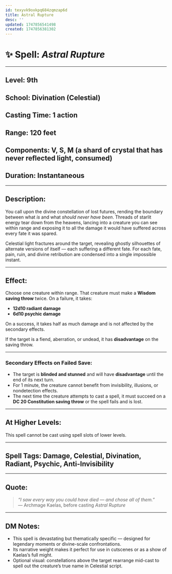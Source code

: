 ```yaml
---
id: texyvk9oxkpq684zqmzap6d
title: Astral Rupture
desc: ''
updated: 1747856541498
created: 1747856381302
---
```

# ✨ Spell: *Astral Rupture*

---

## **Level:** 9th  
## **School:** Divination (Celestial)  
## **Casting Time:** 1 action  
## **Range:** 120 feet  
## **Components:** V, S, M (a shard of crystal that has never reflected light, consumed)  
## **Duration:** Instantaneous

---

## **Description:**

You call upon the divine constellation of lost futures, rending the boundary between what *is* and what *should never have been*. Threads of starlit energy tear down from the heavens, lancing into a creature you can see within range and exposing it to all the damage it would have suffered across every fate it was spared.

Celestial light fractures around the target, revealing ghostly silhouettes of alternate versions of itself — each suffering a different fate. For each fate, pain, ruin, and divine retribution are condensed into a single impossible instant.

---

## **Effect:**

Choose one creature within range. That creature must make a **Wisdom saving throw** twice. On a failure, it takes:

- **12d10 radiant damage**  
- **6d10 psychic damage**

On a success, it takes half as much damage and is not affected by the secondary effects.

If the target is a fiend, aberration, or undead, it has **disadvantage** on the saving throw.

---

### **Secondary Effects on Failed Save:**

- The target is **blinded and stunned** and will have **disadvantage** until the end of its next turn.  
- For 1 minute, the creature cannot benefit from invisibility, illusions, or nondetection effects.  
- The next time the creature attempts to cast a spell, it must succeed on a **DC 20 Constitution saving throw** or the spell fails and is lost.

---

## **At Higher Levels:**

This spell cannot be cast using spell slots of lower levels.

---

## **Spell Tags:** Damage, Celestial, Divination, Radiant, Psychic, Anti-Invisibility

---

## **Quote:**

> *“I saw every way you could have died — and chose all of them.”*  
> — Archmage Kaelas, before casting *Astral Rupture*

---

## **DM Notes:**

- This spell is devastating but thematically specific — designed for legendary moments or divine-scale confrontations.  
- Its narrative weight makes it perfect for use in cutscenes or as a show of Kaelas’s full might.  
- Optional visual: constellations above the target rearrange mid-cast to spell out the creature’s true name in Celestial script.

